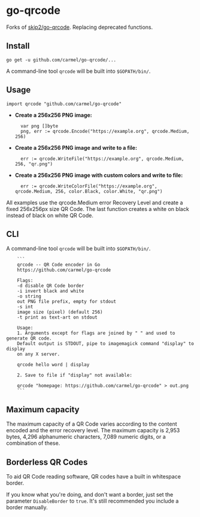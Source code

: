 # go-qrcode

Forks of [skip2/go-qrcode](https://github.com/skip2/go-qrcode). Replacing deprecated functions.

## Install

    go get -u github.com/carmel/go-qrcode/...

A command-line tool `qrcode` will be built into `$GOPATH/bin/`.

## Usage

    import qrcode "github.com/carmel/go-qrcode"

- **Create a 256x256 PNG image:**

        var png []byte
        png, err := qrcode.Encode("https://example.org", qrcode.Medium, 256)

- **Create a 256x256 PNG image and write to a file:**

        err := qrcode.WriteFile("https://example.org", qrcode.Medium, 256, "qr.png")

- **Create a 256x256 PNG image with custom colors and write to file:**

        err := qrcode.WriteColorFile("https://example.org", qrcode.Medium, 256, color.Black, color.White, "qr.png")

All examples use the qrcode.Medium error Recovery Level and create a fixed 256x256px size QR Code. The last function creates a white on black instead of black on white QR Code.

## CLI

A command-line tool `qrcode` will be built into `$GOPATH/bin/`.

        ```
        qrcode -- QR Code encoder in Go
        https://github.com/carmel/go-qrcode

        Flags:
        -d disable QR Code border
        -i invert black and white
        -o string
        out PNG file prefix, empty for stdout
        -s int
        image size (pixel) (default 256)
        -t print as text-art on stdout

        Usage:
        1. Arguments except for flags are joined by " " and used to generate QR code.
        Default output is STDOUT, pipe to imagemagick command "display" to display
        on any X server.

        qrcode hello word | display

        2. Save to file if "display" not available:

        qrcode "homepage: https://github.com/carmel/go-qrcode" > out.png
        ```

## Maximum capacity

The maximum capacity of a QR Code varies according to the content encoded and the error recovery level. The maximum capacity is 2,953 bytes, 4,296 alphanumeric characters, 7,089 numeric digits, or a combination of these.

## Borderless QR Codes

To aid QR Code reading software, QR codes have a built in whitespace border.

If you know what you're doing, and don't want a border, just set the parameter `DisableBorder` to `true`. It's still recommended you include a border manually.
